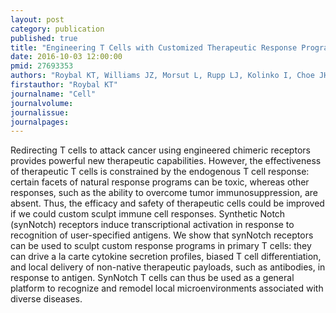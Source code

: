 ```yaml
---
layout: post
category: publication
published: true
title: "Engineering T Cells with Customized Therapeutic Response Programs Using Synthetic Notch Receptors."
date: 2016-10-03 12:00:00
pmid: 27693353
authors: "Roybal KT, Williams JZ, Morsut L, Rupp LJ, Kolinko I, Choe JH, Walker WJ, McNally KA, Lim WA"
firstauthor: "Roybal KT"
journalname: "Cell"
journalvolume: 
journalissue: 
journalpages: 
---
```


Redirecting T cells to attack cancer using engineered chimeric receptors provides powerful new therapeutic capabilities. However, the effectiveness of therapeutic T cells is constrained by the endogenous T cell response: certain facets of natural response programs can be toxic, whereas other responses, such as the ability to overcome tumor immunosuppression, are absent. Thus, the efficacy and safety of therapeutic cells could be improved if we could custom sculpt immune cell responses. Synthetic Notch (synNotch) receptors induce transcriptional activation in response to recognition of user-specified antigens. We show that synNotch receptors can be used to sculpt custom response programs in primary T cells: they can drive a la carte cytokine secretion profiles, biased T cell differentiation, and local delivery of non-native therapeutic payloads, such as antibodies, in response to antigen. SynNotch T cells can thus be used as a general platform to recognize and remodel local microenvironments associated with diverse diseases.

